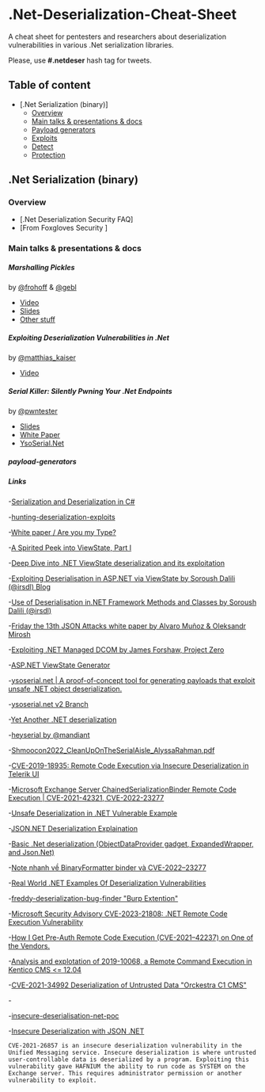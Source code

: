 # .Net-Deserialization-Cheat-Sheet
A cheat sheet for pentesters and researchers about deserialization vulnerabilities in various .Net serialization libraries.

Please, use **#.netdeser** hash tag for tweets.

##  Table of content
- [.Net Serialization (binary)]
	- [Overview](#overview)
	- [Main talks & presentations & docs](#main-talks--presentations--docs)
	- [Payload generators](#payload-generators)
	- [Exploits](#exploits)
	- [Detect](#detect)
	- [Protection](#protection)

## .Net Serialization (binary)

### Overview
- [.Net Deserialization Security FAQ]
- [From Foxgloves Security ]

### Main talks & presentations & docs
##### Marshalling Pickles
by [@frohoff](https://twitter.com/frohoff) & [@gebl](https://twitter.com/gebl)

- [Video](https://www.youtube.com/watch?v=KSA7vUkXGSg)
- [Slides](https://www.slideshare.net/frohoff1/appseccali-2015-marshalling-pickles)
- [Other stuff](https://frohoff.github.io/appseccali-marshalling-pickles/ )

##### Exploiting Deserialization Vulnerabilities in .Net
by [@matthias_kaiser](https://twitter.com/matthias_kaiser)

- [Video](https://www.youtube.com/watch?v=VviY3O-euVQ)

##### Serial Killer: Silently Pwning Your .Net Endpoints
by [@pwntester](https://twitter.com/pwntester)

- [Slides](https://speakerdeck.com/pwntester/dot-net-serialization-detecting-and-defending-vulnerable-endpoints)
- [White Paper](https://www.blackhat.com/docs/us-17/thursday/us-17-Munoz-Friday-The-13th-JSON-Attacks-wp.pdf)
- [YsoSerial.Net](https://github.com/pwntester/ysoserial.net)

##### payload-generators

##### Links
	
-[Serialization and Deserialization in C#](https://www.c-sharpcorner.com/article/serialization-and-deserialization-in-c-sharp/)
 
-[hunting-deserialization-exploits](https://www.mandiant.com/resources/blog/hunting-deserialization-exploits)

-[White paper / Are you my Type?](https://github.com/TraceSrc/.Net-Sterilized--Deserialization-Exploitation/blob/master/BH_US_12_Forshaw_Are_You_My_Type_WP.pdf)

-[A Spirited Peek into ViewState, Part I](https://deadliestwebattacks.com/archive/2011-05-13-a-spirited-peek-into-viewstate-part-i)

-[Deep Dive into .NET ViewState deserialization and its exploitation](https://swapneildash.medium.com/deep-dive-into-net-viewstate-deserialization-and-its-exploitation-54bf5b788817)

-[Exploiting Deserialisation in ASP.NET via ViewState by Soroush Dalili (@irsdl) Blog](https://soroush.me/blog/2019/04/exploiting-deserialisation-in-asp-net-via-viewstate/)

-[Use of Deserialisation in.NET Framework Methods and Classes by Soroush Dalili (@irsdl)](https://research.nccgroup.com/wp-content/uploads/2020/07/whitepaper-new.pdf)

-[Friday the 13th JSON Attacks white paper by Alvaro Muñoz & Oleksandr Mirosh](https://www.blackhat.com/docs/us-17/thursday/us-17-Munoz-Friday-The-13th-JSON-Attacks-wp.pdf)

-[Exploiting .NET Managed DCOM by James Forshaw, Project Zero](https://googleprojectzero.blogspot.com/2017/04/exploiting-net-managed-dcom.html)

-[ASP.NET ViewState Generator](https://github.com/0xacb/viewgen)

-[ysoserial.net | A proof-of-concept tool for generating payloads that exploit unsafe .NET object deserialization.](https://github.com/pwntester/ysoserial.net)

-[ysoserial.net v2 Branch](https://github.com/pwntester/ysoserial.net/tree/v2)

-[Yet Another .NET deserialization](https://medium.com/@frycos/yet-another-net-deserialization-35f6ce048df7)

-[heyserial by @mandiant](https://github.com/mandiant/heyserial/tree/main/payloads/dotnet)

-[Shmoocon2022_CleanUpOnTheSerialAisle_AlyssaRahman.pdf](https://github.com/mandiant/heyserial/blob/main/Shmoocon2022_CleanUpOnTheSerialAisle_AlyssaRahman.pdf)

-[CVE-2019-18935: Remote Code Execution via Insecure Deserialization in Telerik UI](https://bishopfox.com/blog/cve-2019-18935-remote-code-execution-in-telerik-ui)

-[Microsoft Exchange Server ChainedSerializationBinder Remote Code Execution | CVE-2021-42321, CVE-2022-23277](https://packetstormsecurity.com/files/168131/Microsoft-Exchange-Server-ChainedSerializationBinder-Remote-Code-Execution.html)

-[Unsafe Deserialization in .NET Vulnerable Example](https://knowledge-base.secureflag.com/vulnerabilities/unsafe_deserialization/unsafe_deserialization__net.html)

-[JSON.NET Deserialization Explaination](https://exploit-notes.hdks.org/exploit/web/security-risk/json-net-deserialization/)

-[Basic .Net deserialization (ObjectDataProvider gadget, ExpandedWrapper, and Json.Net)](https://book.hacktricks.xyz/pentesting-web/deserialization/basic-.net-deserialization-objectdataprovider-gadgets-expandedwrapper-and-json.net)

-[Note nhanh về BinaryFormatter binder và CVE-2022–23277](https://testbnull.medium.com/note-nhanh-v%E1%BB%81-binaryformatter-binder-v%C3%A0-cve-2022-23277-6510d469604c)

-[Real World .NET Examples Of Deserialization Vulnerabilities](https://www.c-sharpcorner.com/article/real-world-net-examples-of-deserialization-vulnerabilities/)

-[freddy-deserialization-bug-finder "Burp Extention"](https://github.com/portswigger/freddy-deserialization-bug-finder)

-[Microsoft Security Advisory CVE-2023-21808: .NET Remote Code Execution Vulnerability](https://github.com/dotnet/announcements/issues/247)

-[How I Get Pre-Auth Remote Code Execution (CVE-2021–42237) on One of the Vendors.](https://caesarevan23.medium.com/how-i-get-pre-auth-remote-code-execution-cve-2021-42237-on-one-of-the-vendors-f62e35cb90de)

-[Analysis and explotation of 2019-10068, a Remote Command Execution in Kentico CMS <= 12.04](https://dreadlocked.github.io/2019/10/25/kentico-cms-rce/)
 
-[CVE-2021-34992 Deserialization of Untrusted Data "Orckestra C1 CMS"](https://www.zerodayinitiative.com/advisories/ZDI-21-1304/)

-[]()
 
-[insecure-deserialisation-net-poc](https://github.com/omerlh/insecure-deserialisation-net-poc)

-[Insecure Deserialization with JSON .NET](https://medium.com/r3d-buck3t/insecure-deserialization-with-json-net-c70139af011a)
 
 
 
 
 ```
CVE-2021-26857 is an insecure deserialization vulnerability in the Unified Messaging service. Insecure deserialization is where untrusted user-controllable data is deserialized by a program. Exploiting this vulnerability gave HAFNIUM the ability to run code as SYSTEM on the Exchange server. This requires administrator permission or another vulnerability to exploit.
```


